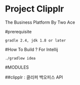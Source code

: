 # Project Clipplr
The Business Platform By Two Ace

#prerequisite
```
gradle 2.4, jdk 1.8 or later
```

#How To Build ?
For Intellij
```
./gradlew idea
```
#MODULES

##clipplr
 : 클리퍼 백오피스 API